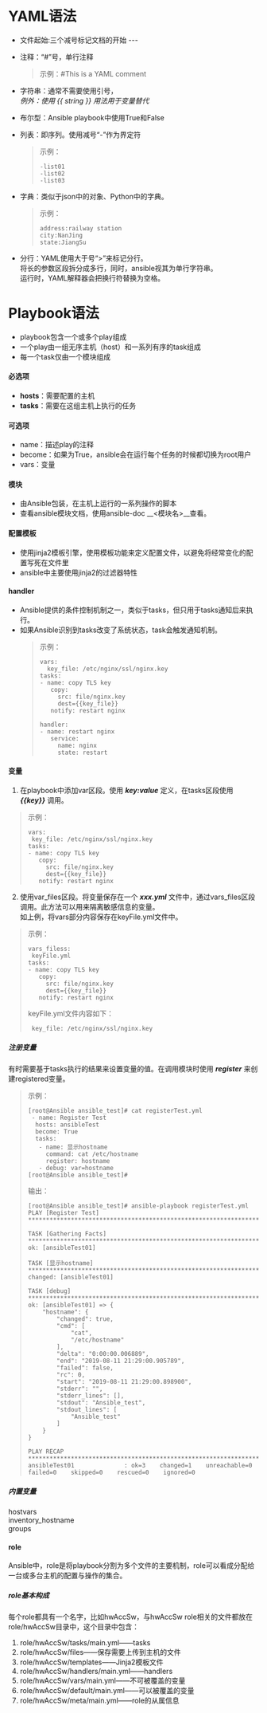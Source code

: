 # YAML语法
* 文件起始:三个减号标记文档的开始  ---

* 注释：“#”号，单行注释  
  > 示例：#This is a YAML comment
* 字符串：通常不需要使用引号，  
        *例外：使用 {{ string }} 用法用于变量替代*
* 布尔型：Ansible playbook中使用True和False
* 列表：即序列。使用减号“-”作为界定符  
  > 示例：
  >```  
  > -list01  
  > -list02  
  > -list03
* 字典：类似于json中的对象、Python中的字典。  
  > 示例：
  >```
  > address:railway station  
  > city:NanJing  
  > state:JiangSu
* 分行：YAML使用大于号“>”来标记分行。  
       将长的参数区段拆分成多行，同时，ansible视其为单行字符串。  
       运行时，YAML解释器会把换行符替换为空格。
     


# Playbook语法
* playbook包含一个或多个play组成
* 一个play由一组无序主机（host）和一系列有序的task组成
* 每一个task仅由一个模块组成

#### 必选项
* **hosts**：需要配置的主机
* **tasks**：需要在这组主机上执行的任务

#### 可选项
* name：描述play的注释
* become：如果为True，ansible会在运行每个任务的时候都切换为root用户
* vars：变量
    
#### 模块
* 由Ansible包装，在主机上运行的一系列操作的脚本
* 查看ansible模块文档，使用ansible-doc __<模块名>__查看。

#### 配置模板
* 使用jinja2模板引擎，使用模板功能来定义配置文件，以避免将经常变化的配置写死在文件里
* ansible中主要使用jinja2的过滤器特性

#### handler
* Ansible提供的条件控制机制之一，类似于tasks，但只用于tasks通知后来执行。
* 如果Ansible识别到tasks改变了系统状态，task会触发通知机制。
  >示例：  
  > ```yuml
  > vars:  
  >   key_file: /etc/nginx/ssl/nginx.key  
  > tasks:
  > - name: copy TLS key  
  >    copy:  
  >      src: file/nginx.key  
  >      dest={{key_file}}  
  >    notify: restart nginx
  >
  > handler:
  > - name: restart nginx    
  >    service: 
  >      name: nginx  
  >      state: restart  
  >```

#### 变量
1. 在playbook中添加var区段。使用 ***key:value*** 定义，在tasks区段使用 ***{{key}}*** 调用。
 > 示例：
 >```
 > vars:  
  >  key_file: /etc/nginx/ssl/nginx.key  
  >tasks:
  > - name: copy TLS key  
  >    copy:  
  >      src: file/nginx.key  
  >      dest={{key_file}}  
  >    notify: restart nginx
  >```
2. 使用var_files区段。将变量保存在一个 ***xxx.yml*** 文件中，通过vars_files区段调用。此方法可以用来隔离敏感信息的变量。  
   如上例，将vars部分内容保存在keyFile.yml文件中。
> 示例：
 >```
 > vars_filess:  
  >  keyFile.yml  
  >tasks:
  > - name: copy TLS key  
  >    copy:  
  >      src: file/nginx.key  
  >      dest={{key_file}}  
  >    notify: restart nginx
  >```
  > keyFile.yml文件内容如下：
  >```  
  >  key_file: /etc/nginx/ssl/nginx.key  
  
##### 注册变量
有时需要基于tasks执行的结果来设置变量的值。在调用模块时使用 ***register*** 来创建registered变量。
> 示例：
>```
> [root@Ansible ansible_test]# cat registerTest.yml 
>  - name: Register Test
>   hosts: ansibleTest
>   become: True
>   tasks:
>    - name: 显示hostname
>      command: cat /etc/hostname
>      register: hostname
>    - debug: var=hostname
> [root@Ansible ansible_test]# 
>```
> 输出：
>```
> [root@Ansible ansible_test]# ansible-playbook registerTest.yml 
> PLAY [Register Test] *********************************************************************************************************************************
>
> TASK [Gathering Facts] *******************************************************************************************************************************
> ok: [ansibleTest01]
>
> TASK [显示hostname] ************************************************************************************************************************************
> changed: [ansibleTest01]
>
> TASK [debug] *****************************************************************************************************************************************
> ok: [ansibleTest01] => {
>     "hostname": {
>         "changed": true, 
>         "cmd": [
>             "cat", 
>             "/etc/hostname"
>         ], 
>         "delta": "0:00:00.006889", 
>         "end": "2019-08-11 21:29:00.905789", 
>         "failed": false, 
>         "rc": 0, 
>         "start": "2019-08-11 21:29:00.898900", 
>         "stderr": "", 
>         "stderr_lines": [], 
>         "stdout": "Ansible_test", 
>         "stdout_lines": [
>             "Ansible_test"
>         ]
>     }
> }
> 
> PLAY RECAP *******************************************************************************************************************************************
> ansibleTest01              : ok=3    changed=1    unreachable=0    failed=0    skipped=0    rescued=0    ignored=0   

##### 内置变量
hostvars  
inventory_hostname  
groups

#### role
Ansible中，role是将playbook分割为多个文件的主要机制，role可以看成分配给一台或多台主机的配置与操作的集合。
##### role基本构成
每个role都具有一个名字，比如hwAccSw，与hwAccSw role相关的文件都放在role/hwAccSw目录中，这个目录中包含：  
1. role/hwAccSw/tasks/main.yml——tasks
2. role/hwAccSw/files——保存需要上传到主机的文件
3. role/hwAccSw/templates——Jinja2模板文件
4. role/hwAccSw/handlers/main.yml——handlers
5. role/hwAccSw/vars/main.yml——不可被覆盖的变量
6. role/hwAccSw/default/main.yml——可以被覆盖的变量
7. role/hwAccSw/meta/main.yml——role的从属信息 